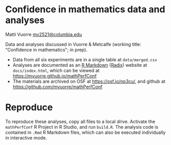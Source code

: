 # Confidence in mathematics data and analyses

Matti Vuorre <mv2521@columbia.edu>

Data and analyses discussed in Vuorre & Metcalfe (working title: "Confidence in mathematics"; in prep). 

* Data from all six experiments are in a single table at `data/merged.csv`
* Analyses are documented as an [R Markdown](https://rmarkdown.rstudio.com/) ([Radix](https://rstudio.github.io/radix/)) website at `docs/index.html`, which can be viewed at <https://mvuorre.github.io/mathPerfConf>
* The materials are archived on OSF at <https://osf.io/np3cu/>, and github at <https://github.com/mvuorre/mathPerfConf>

# Reproduce

To reproduce these analyses, copy all files to a local drive. Activate the `mathPerfConf` R Project in R Studio, and run `build.R`. The analysis code is contained in `.Rmd` R Markdown files, which can also be executed individually in interactive mode.
